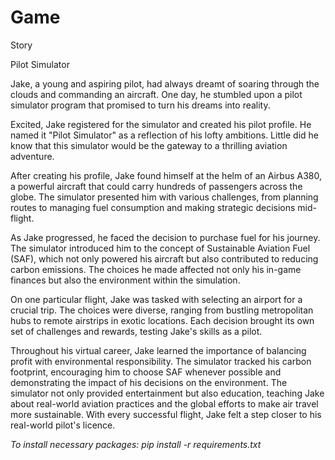 # Game



 

Story

Pilot Simulator

Jake, a young and aspiring pilot, had always dreamt of soaring through the clouds and commanding an aircraft. One day, he stumbled upon a pilot simulator program that promised to turn his dreams into reality.

Excited, Jake registered for the simulator and created his pilot profile. He named it "Pilot Simulator" as a reflection of his lofty ambitions. Little did he know that this simulator would be the gateway to a thrilling aviation adventure.

After creating his profile, Jake found himself at the helm of an Airbus A380, a powerful aircraft that could carry hundreds of passengers across the globe. The simulator presented him with various challenges, from planning routes to managing fuel consumption and making strategic decisions mid-flight.

As Jake progressed, he faced the decision to purchase fuel for his journey. The simulator introduced him to the concept of Sustainable Aviation Fuel (SAF), which not only powered his aircraft but also contributed to reducing carbon emissions. The choices he made affected not only his in-game finances but also the environment within the simulation.

On one particular flight, Jake was tasked with selecting an airport for a crucial trip. The choices were diverse, ranging from bustling metropolitan hubs to remote airstrips in exotic locations. Each decision brought its own set of challenges and rewards, testing Jake's skills as a pilot.

Throughout his virtual career, Jake learned the importance of balancing profit with environmental responsibility. The simulator tracked his carbon footprint, encouraging him to choose SAF whenever possible and demonstrating the impact of his decisions on the environment.
The simulator not only provided entertainment but also education, teaching Jake about real-world aviation practices and the global efforts to make air travel more sustainable. With every successful flight, Jake felt a step closer to his real-world pilot's licence.


*To install necessary packages:
pip install -r requirements.txt*
